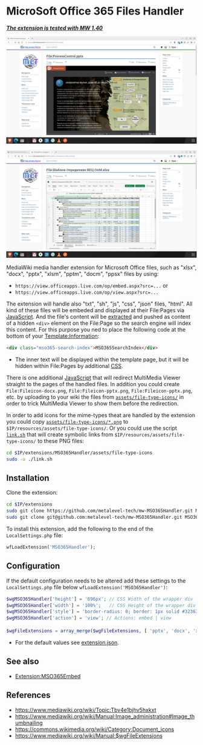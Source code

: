 # MicroSoft Office 365 Files Handler

***[The extension is tested with MW 1.40](https://wiki.metalevel.tech/wiki/File:ProcessControl.pptx)***

![Example 1.](.images/mw-MSO365Handler-01.webp)

![Example 1.](.images/mw-MSO365Handler-02.webp)

MediaWiki media handler extension for Microsoft Office files, such as "xlsx", "docx", "pptx", "xlsm", "pptm", "docm", "ppsx" files by using:
* `https://view.officeapps.live.com/op/embed.aspx?src=...` or
*  `https://view.officeapps.live.com/op/view.aspx?src=...`

The extension will handle also "txt", "sh", "js", "css", "json" files, "html". All kind of these files will be embeded and displayed at their File:Pages via [JavaScript](modules/MSO365Handler.js). And the file's content will be [extracted](MSO365Handler.processor.sh) and pushed as content of a hidden `<div>` element on the File:Page so the search engine will index this content. For this purpose you ned to place the following code at the bottom of your [Template:Information](https://www.mediawiki.org/wiki/Template:Information):

```html
<div class="mso365-search-index">MSO365SearchIndex</div>
```
* The inner text will be displayed within the template page, but it will be hidden within File:Pages by additional [CSS](modules/MSO365Handler.css).

There is one additional [JavaScript](modules/MSO365HandlerMMV.js) that will redirect MultiMedia Viewer straight to the pages of the handled files. In addition you could create `File:Fileicon-docx.png`, `File:Fileicon-pptx.png`, `File:Fileicon-pptx.png`, etc. by uploading to your wiki the files from [`assets/file-type-icons/`](assets/file-type-icons) in order to trick MultiMedia Viewer to show them before the redirection.

In order to add icons for the mime-types theat are handled by the extension you could copy [`assets/file-type-icons/*.png`](assets/file-type-icons) to `$IP/resources/assets/file-type-icons/`. Or you could use the script [`link.sh`](assets/file-type-icons/link.sh) that will create symbolic links from `$IP/resources/assets/file-type-icons/` to these PNG files:

```bash
cd $IP/extensions/MSO365Handler/assets/file-type-icons
sudo -u ./link.sh
```

## Installation

Clone the extension:

```bash
cd $IP/extensions
sudo git clone https://github.com/metalevel-tech/mw-MSO365Handler.git MSO365Handler # HTTPS
sudo git clone git@github.com:metalevel-tech/mw-MSO365Handler.git MSO365Handler     # SSH
```

To install this extension, add the following to the end of the `LocalSettings.php` file:
```php
wfLoadExtension('MSO365Handler');
```

## Configuration

If the default configuration needs to be altered add these settings to the `LocalSettings.php` file below `wfLoadExtension('MSO365Handler')`:
```php
$wgMSO365Handler['height'] = '696px'; // CSS Width of the wrapper div
$wgMSO365Handler['width'] = '100%';   // CSS Height of the wrapper div
$wgMSO365Handler['style'] = 'border-radius: 0; border: 1px solid #323639; margin: 8px auto 18px;'; // CSS Style ...
$wgMSO365Handler['action'] = 'view'; // Actions: embed | view

$wgFileExtensions = array_merge($wgFileExtensions, [ 'pptx', 'docx', 'xlsx', 'txt', 'sh', 'json', 'etc.' ]);
```
* For the default values see [extension.json](extension.json).


## See also

* [Extension:MSO365Embed](https://github.com/metalevel-tech/mw-MSO365Embed)

## References


* https://www.mediawiki.org/wiki/Topic:Tbv4e1bjhv5hxkxt
* https://www.mediawiki.org/wiki/Manual:Image_administration#Image_thumbnailing 
* https://commons.wikimedia.org/wiki/Category:­Document_icons
* https://www.mediawiki.org/wiki/Manual:$wgFileExtensions
